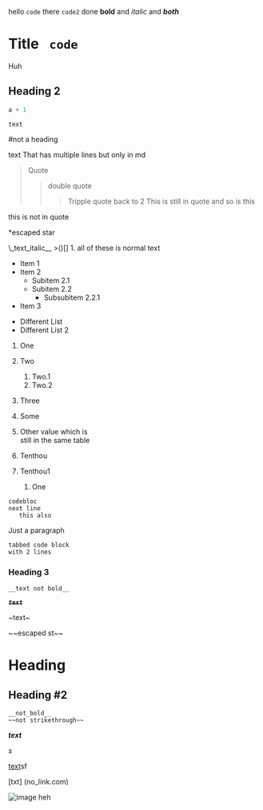   hello `code` there `code2` done
__bold__ and   _italic_ and ___both___
# Title     `  code  `
  Huh
##      Heading 2
```cpp
a + 1
```
```text```

#not a heading




text
That has multiple
lines but only in md
> Quote
>> double quote
>>> Tripple quote
>> back to 2
This is still in quote
and so is this

this is not in quote

\*escaped star

\\\_text_italic_\_
\>\(\)\[\]
1\.
all of these is normal text

- Item 1
- Item 2
  - Subitem 2.1
  + Subitem 2.2
    - Subsubitem 
    2.2.1
- Item 3
* Different List
* Different List 2


1. One
2. Two
   1. Two.1
   2. Two.2
3. Three

63. Some
63. Other value which is    
still in the same table

10000. Tenthou
10001. Tenthou1
       1. One

    codebloc
    next line
       this also

Just a paragraph

	tabbed code block
	with 2 lines
### Heading 3

`__text not bold__`

~~___`text`___~~


~text~

\~\~escaped st\~\~

# Heading ###

## Heading #2

```
__not_bold__
~~not strikethrough~~
```

***text***

*_s_*

[text](link.com "*title\y*")sf

[txt] (no_link.com)

![image heh](sdf.png "title \"title\"")